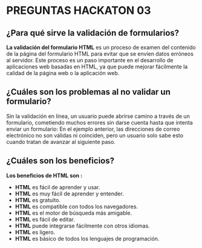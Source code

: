 # PREGUNTAS HACKATON 03


## ¿Para qué sirve la validación de formularios?

 **La validación del formulario HTML**   es un proceso de examen del contenido de la página del formulario HTML para evitar que se envíen datos erróneos al servidor. Este proceso es un paso importante en el desarrollo de aplicaciones web basadas en HTML, ya que puede mejorar fácilmente la calidad de la página web o la aplicación web.

## ¿Cuáles son los problemas al no validar un formulario?

Sin la validación en línea, un usuario puede abrirse camino a través de un formulario, cometiendo muchos errores sin darse cuenta hasta que intenta enviar un formulario: En el ejemplo anterior, las direcciones de correo electrónico no son válidas ni coinciden, pero un usuario solo sabe esto cuando tratan de avanzar al siguiente paso.

## ¿Cuáles son los beneficios?

**Los beneficios  de HTML  son :**
- **HTML** es fácil de aprender y usar. 
- **HTML** es muy fácil de aprender y entender.
- **HTML** es gratuito.
- **HTML** es compatible con todos los navegadores.
- **HTML** es el motor de búsqueda más amigable. 
- **HTML** es fácil de editar. 
- **HTML** puede integrarse fácilmente con otros idiomas. 
- **HTML** es ligero.
- **HTML** es básico de todos los lenguajes de programación.

